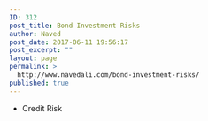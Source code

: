 ```yaml
---
ID: 312
post_title: Bond Investment Risks
author: Naved
post_date: 2017-06-11 19:56:17
post_excerpt: ""
layout: page
permalink: >
  http://www.navedali.com/bond-investment-risks/
published: true
---
```

<ul>
 	<li>Credit Risk</li>
</ul>
&nbsp;
